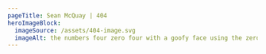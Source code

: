 ```yaml
---
pageTitle: Sean McQuay | 404
heroImageBlock:
  imageSource: /assets/404-image.svg
  imageAlt: the numbers four zero four with a goofy face using the zero as a head
---
```

